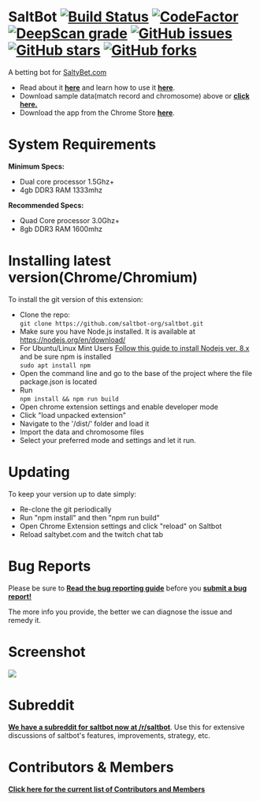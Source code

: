 # SaltBot [![Build Status](https://travis-ci.org/saltbot-org/saltbot.svg?branch=master)](https://travis-ci.org/saltbot-org/saltbot)  [![CodeFactor](https://www.codefactor.io/repository/github/saltbot-org/saltbot/badge)](https://www.codefactor.io/repository/github/saltbot-org/saltbot)  [![DeepScan grade](https://deepscan.io/api/teams/8156/projects/10312/branches/141011/badge/grade.svg)](https://deepscan.io/dashboard#view=project&tid=8156&pid=10312&bid=141011)  [![GitHub issues](https://img.shields.io/github/issues/saltbot-org/saltbot.svg)](https://github.com/saltbot-org/saltbot/issues)  [![GitHub stars](https://img.shields.io/github/stars/saltbot-org/saltbot.svg)](https://github.com/saltbot-org/saltbot/stargazers)  [![GitHub forks](https://img.shields.io/github/forks/saltbot-org/saltbot.svg)](https://github.com/saltbot-org/saltbot/network)

A betting bot for [SaltyBet.com](http://saltybet.com)

* Read about it [**here**](http://explosionduck.com/wp/story-of-a-betting-bot/) and learn how to use it [**here**](http://explosionduck.com/wp/so-you-want-to-use-saltbot/). 
* Download sample data(match record and chromosome) above or [**click here.**](https://github.com/saltbot-org/saltbot/tree/master/data/4-23-2018)
* Download the app from the Chrome Store [**here**](https://chrome.google.com/webstore/detail/saltbot/bholoegapebhflljekancpcnajigaiih).

# System Requirements
**Minimum Specs:**
* Dual core processor 1.5Ghz+
* 4gb DDR3 RAM 1333mhz

**Recommended Specs:**
* Quad Core processor 3.0Ghz+
* 8gb DDR3 RAM 1600mhz

# Installing latest version(Chrome/Chromium)

To install the git version of this extension:
* Clone the repo:  
`git clone https://github.com/saltbot-org/saltbot.git`
* Make sure you have Node.js installed. It is available at https://nodejs.org/en/download/
* For Ubuntu/Linux Mint Users [Follow this guide to install Nodejs ver. 8.x](https://www.digitalocean.com/community/tutorials/how-to-install-node-js-on-ubuntu-16-04) and be sure npm is installed  
`sudo apt install npm`
* Open the command line and go to the base of the project where the file package.json is located
* Run  
`npm install && npm run build`
* Open chrome extension settings and enable developer mode
* Click "load unpacked extension"
* Navigate to the '/dist/' folder and load it
* Import the data and chromosome files
* Select your preferred mode and settings and let it run.

# Updating

To keep your version up to date simply:
* Re-clone the git periodically
* Run "npm install" and then "npm run build"
* Open Chrome Extension settings and click "reload" on Saltbot
* Reload saltybet.com and the twitch chat tab

# Bug Reports

Please be sure to [**Read the bug reporting guide**](https://github.com/saltbot-org/saltbot/blob/master/bugreports.md) before you [**submit a bug report!**](https://github.com/saltbot-org/saltbot/issues/new)

The more info you provide, the better we can diagnose the issue and remedy it. 

# Screenshot

<img src="/dist/images/screenshot.png" />

# Subreddit

[**We have a subreddit for saltbot now at /r/saltbot**](https://www.reddit.com/r/saltbot/). Use this for extensive discussions of saltbot's features, improvements, strategy, etc.

# Contributors & Members

[**Click here for the current list of Contributors and Members**](https://github.com/saltbot-org/saltbot/network/members)
